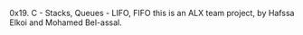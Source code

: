 0x19. C - Stacks, Queues - LIFO, FIFO this is an ALX team project, by Hafssa Elkoi and Mohamed Bel-assal.

